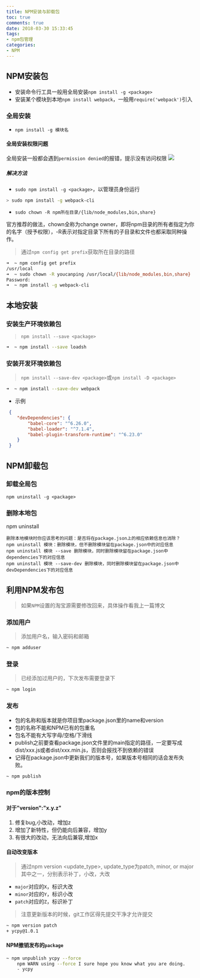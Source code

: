 ```yaml
---
title: NPM安装与卸载包
toc: true
comments: true
date: 2018-03-30 15:33:45
tags:
- npm包管理
categories:
- NPM
---
```


## NPM安装包
* 安装命令行工具一般用全局安装`npm install -g <package>`
* 安装某个模块到本地`npm install webpack`，一般用`require('webpack')`引入

### 全局安装
* `npm install -g 模块名`

#### 全局安装权限问题
全局安装一般都会遇到`permission denied`的报错，提示没有访问权限
![](http://our9i4zgx.bkt.clouddn.com/Jietu20180331-225153.png)

#####  解决方法
* `sudo npm install -g <package>`，以管理员身份运行

```bash
> sudo npm install -g webpack-cli
```
* `sudo chown -R npm所在目录/{lib/node_modules,bin,share}`

官方推荐的做法，chown全称为change owner，即将npm目录的所有者指定为你的名字（授予权限），-R表示对指定目录下所有的子目录和文件也都采取同种操作。
> 通过`npm config get prefix`获取所在目录的路径

```bash
➜  ~ npm config get prefix
/usr/local
➜  ~ sudo chown -R youcanping /usr/local/{lib/node_modules,bin,share}
Password:
➜  ~ npm install -g webpack-cli
```
## 本地安装
### 安装生产环境依赖包
> `npm install --save <package>`

```bash
➜  ~ npm install --save loadsh
```

### 安装开发环境依赖包
> `npm install --save-dev <package>`或`npm install -D <package>`

```bash
➜  ~ npm install --save-dev webpack
```

* 示例

```json
 {
    "devDependencies": {
        "babel-core": "^6.26.0",
        "babel-loader": "^7.1.4",
        "babel-plugin-transform-runtime": "^6.23.0"
    }
 }
```

## NPM卸载包
### 卸载全局包
```
npm uninstall -g <package>
```
### 删除本地包
npm uninstall <package>

```
删除本地模块时你应该思考的问题：是否将在package.json上的相应依赖信息也消除？
npm uninstall 模块：删除模块，但不删除模块留在package.json中的对应信息
npm uninstall 模块 --save 删除模块，同时删除模块留在package.json中dependencies下的对应信息
npm uninstall 模块 --save-dev 删除模块，同时删除模块留在package.json中devDependencies下的对应信息
```

## 利用NPM发布包
> 如果`NPM`设置的淘宝源需要修改回来，具体操作看我上一篇博文

### 添加用户
> 添加用户名，输入密码和邮箱

```bash
~ npm adduser
```
### 登录
> 已经添加过用户的，下次发布需要登录下

```bash
~ npm login
```
### 发布
* 包的名称和版本就是你项目里package.json里的name和version
* 包的名称不能和NPM已有的包重名
* 包名不能有大写字母/空格/下滑线
* publish之前要查看package.json文件里的main指定的路径，一定要写成dist/xxx.js或者dist/xxx.min.js，否则会报找不到依赖的错误
* 记得在package.json中更新我们的版本号，如果版本号相同的话会发布失败。

```bash
~ npm publish
```

### npm的版本控制
####  对于"version":"x.y.z"
1. 修复bug,小改动，增加z
2. 增加了新特性，但仍能向后兼容，增加y
3. 有很大的改动，无法向后兼容,增加x

#### 自动改变版本
> 通过npm version <update_type>, update_type为patch, minor, or major其中之一，分别表示补丁，小改，大改

* `major`对应的`X`，标识大改
* `minor`对应的`Y`，标识小改
* `patch`对应的`Z`，标识补丁

> 注意更新版本的时候，git工作区得先提交干净才允许提交

```bash
~ npm version patch
+ ycpy@1.0.1
```

#### NPM撤销发布的`package`
```bash
~ npm unpublish ycpy --force
    npm WARN using --force I sure hope you know what you are doing.
    - ycpy
```


